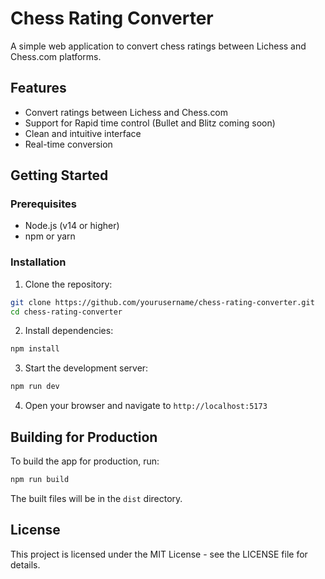 # Chess Rating Converter

A simple web application to convert chess ratings between Lichess and Chess.com platforms.

## Features

- Convert ratings between Lichess and Chess.com
- Support for Rapid time control (Bullet and Blitz coming soon)
- Clean and intuitive interface
- Real-time conversion

## Getting Started

### Prerequisites

- Node.js (v14 or higher)
- npm or yarn

### Installation

1. Clone the repository:
```bash
git clone https://github.com/yourusername/chess-rating-converter.git
cd chess-rating-converter
```

2. Install dependencies:
```bash
npm install
```

3. Start the development server:
```bash
npm run dev
```

4. Open your browser and navigate to `http://localhost:5173`

## Building for Production

To build the app for production, run:

```bash
npm run build
```

The built files will be in the `dist` directory.

## License

This project is licensed under the MIT License - see the LICENSE file for details. 